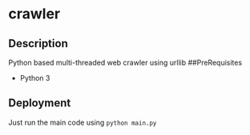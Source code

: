 # crawler
## Description
Python based multi-threaded web crawler using urllib
##PreRequisites
* Python 3
## Deployment
Just run the main code using ``` python main.py ```
